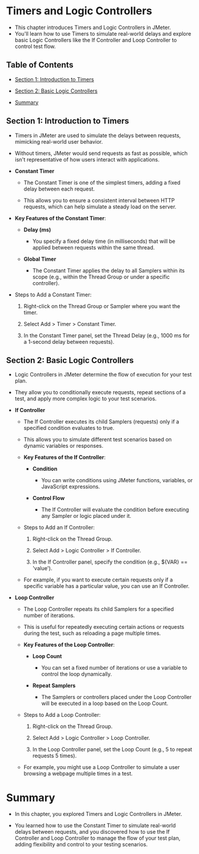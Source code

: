 # Timers and Logic Controllers

- This chapter introduces Timers and Logic Controllers in JMeter. 
- You'll learn how to use Timers to simulate real-world delays and explore basic Logic Controllers like the If Controller and Loop Controller to control test flow.

## Table of Contents

- [Section 1: Introduction to Timers](#section-1-introduction-to-timers)

- [Section 2: Basic Logic Controllers](#section-2-basic-logic-controllers)

- [Summary](#summary)

## Section 1: Introduction to Timers

- Timers in JMeter are used to simulate the delays between requests, mimicking real-world user behavior. 

- Without timers, JMeter would send requests as fast as possible, which isn't representative of how users interact with applications.

- **Constant Timer**

    - The Constant Timer is one of the simplest timers, adding a fixed delay between each request. 
    
    - This allows you to ensure a consistent interval between HTTP requests, which can help simulate a steady load on the server.

- **Key Features of the Constant Timer**:
    
    - **Delay (ms)**

        - You specify a fixed delay time (in milliseconds) that will be applied between requests within the same thread.
    
    - **Global Timer**
    
        - The Constant Timer applies the delay to all Samplers within its scope (e.g., within the Thread Group or under a specific controller).

- Steps to Add a Constant Timer:
    
    1. Right-click on the Thread Group or Sampler where you want the timer.

    2. Select Add > Timer > Constant Timer.

    3. In the Constant Timer panel, set the Thread Delay (e.g., 1000 ms for a 1-second delay between requests).

## Section 2: Basic Logic Controllers

- Logic Controllers in JMeter determine the flow of execution for your test plan. 

- They allow you to conditionally execute requests, repeat sections of a test, and apply more complex logic to your test scenarios.

- **If Controller**

    - The If Controller executes its child Samplers (requests) only if a specified condition evaluates to true. 

    - This allows you to simulate different test scenarios based on dynamic variables or responses.

    - **Key Features of the If Controller**:
        
        - **Condition**
        
            - You can write conditions using JMeter functions, variables, or JavaScript expressions.
        
        - **Control Flow**
        
            - The If Controller will evaluate the condition before executing any Sampler or logic placed under it.

    - Steps to Add an If Controller:
    
        1. Right-click on the Thread Group.
    
        2. Select Add > Logic Controller > If Controller.
    
        3. In the If Controller panel, specify the condition (e.g., ${VAR} == 'value').
    
    - For example, if you want to execute certain requests only if a specific variable has a particular value, you can use an If Controller.

- **Loop Controller**

    - The Loop Controller repeats its child Samplers for a specified number of iterations. 

    - This is useful for repeatedly executing certain actions or requests during the test, such as reloading a page multiple times.

    - **Key Features of the Loop Controller**:

        - **Loop Count**
        
            - You can set a fixed number of iterations or use a variable to control the loop dynamically.
        
        - **Repeat Samplers**
            
            - The Samplers or controllers placed under the Loop Controller will be executed in a loop based on the Loop Count.

    - Steps to Add a Loop Controller:

        1. Right-click on the Thread Group.
        
        2. Select Add > Logic Controller > Loop Controller.
        
        3. In the Loop Controller panel, set the Loop Count (e.g., 5 to repeat requests 5 times).

    - For example, you might use a Loop Controller to simulate a user browsing a webpage multiple times in a test.

# Summary

- In this chapter, you explored Timers and Logic Controllers in JMeter. 

- You learned how to use the Constant Timer to simulate real-world delays between requests, and you discovered how to use the If Controller and Loop Controller to manage the flow of your test plan, adding flexibility and control to your testing scenarios.